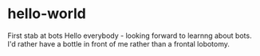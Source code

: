 # hello-world
First stab at bots
Hello everybody - looking forward to learnng about bots.
I'd rather have a bottle in front of me rather than a frontal lobotomy.

